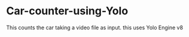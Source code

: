 # Car-counter-using-Yolo
This counts the car taking a video file as input. this uses Yolo Engine v8 

